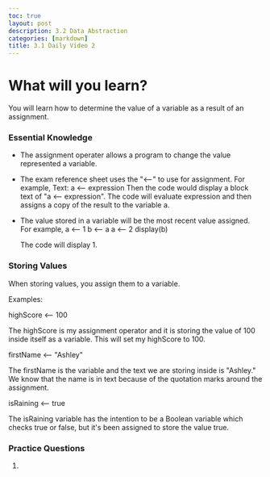 ```yaml
---
toc: true
layout: post
description: 3.2 Data Abstraction
categories: [markdown]
title: 3.1 Daily Video 2
---
```


# What will **you** learn?

You will learn how to determine the value of a variable as a result of an assignment.

### Essential Knowledge

- The assignment operater allows a program to change the value represented  a variable. 
- The exam reference sheet uses the "⟵" to use for assignment. For example,
    Text: a ⟵ expression
    Then the code would display a block text of "a ⟵ expression". The code will evaluate expression and then assigns a copy of the result to the variable a. 
- The value stored in a variable will be the most recent value assigned. For example,
    a ⟵ 1
    b ⟵ a
    a ⟵ 2
    display(b)

    The code will display 1. 


### Storing Values

When storing values, you assign them to a variable. 

Examples: 

highScore ⟵ 100

The highScore is my assignment operator and it is storing the value of 100 inside itself as a variable. This will set my highScore to 100. 

firstName ⟵ "Ashley"

The firstName is the variable and the text we are storing inside is "Ashley." We know that the name is in text because of the quotation marks around the assignment.

isRaining ⟵ true

The isRaining variable has the intention to be a Boolean variable which checks true or false, but it's been assigned to store the value true.

### Practice Questions

1. 

